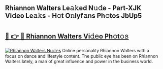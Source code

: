## Rhiannon Walters Le𝚊𝚔ed N𝚞𝚍e - Part-XJK Vi𝚍eo Le𝚊𝚔s - H𝚘t O𝚗lyf𝚊ns Ph𝚘tos JbUp5

# <h2><a href="http://hfd3bs.feru.top/?c=Rhiannon+Walters">🔗 👉 🔴 Rhiannon Walters Vi𝚍𝚎o Ph𝚘t𝚘𝚜</a></h2>

[![Rhiannon Walters Nu𝚍𝚎s](https://i.imgur.com/0TWrTi3.gif)](http://hfd3bs.feru.top/?c=Rhiannon+Walters)
Online personality Rhiannon Walters with a focus on dance and lifestyle content. The public eye has been on Rhiannon Walters lately, a man of great influence and power in the business world. 
